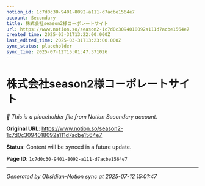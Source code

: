 ```yaml
---
notion_id: 1c7d0c30-9401-8092-a111-d7acbe1564e7
account: Secondary
title: 株式会社season2様コーポレートサイト
url: https://www.notion.so/season2-1c7d0c3094018092a111d7acbe1564e7
created_time: 2025-03-31T13:22:00.000Z
last_edited_time: 2025-03-31T13:23:00.000Z
sync_status: placeholder
sync_time: 2025-07-12T15:01:47.371026
---
```


# 株式会社season2様コーポレートサイト

*🔄 This is a placeholder file from Notion Secondary account.*

**Original URL**: https://www.notion.so/season2-1c7d0c3094018092a111d7acbe1564e7

**Status**: Content will be synced in a future update.

**Page ID**: `1c7d0c30-9401-8092-a111-d7acbe1564e7`

---

*Generated by Obsidian-Notion sync at 2025-07-12 15:01:47*
